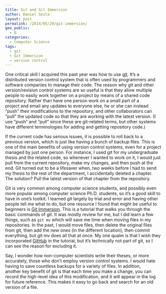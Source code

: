 ```yaml
---
title: Git and Git Immersion
author: Daniel Seita
layout: post
permalink: /2014/05/29/git-immersion/
geo_public:
  - 0
categories:
  - Computer Science
tags:
  - git
  - Git Immersion
  - version control
---
```

One critical skill I acquired this past year was how to use [git][1]. It&#8217;s a distributed
version control system that is often used by programmers and software companies to manage their
code. The reason why git and other version/revision control systems are so useful is that they allow
multiple people to easily work together on a project by means of a shared code repository. Rather
than have one person work on a small part of a project and email any updates to everyone else, he or
she can instead &#8220;push&#8221; their modifications to the repository, and other collaborators
can &#8220;pull&#8221; the updated code so that they are working with the latest version. (I use
&#8220;push&#8221; and &#8220;pull&#8221; since these are git-related terms, but other systems have
different terminologies for adding and getting repository code.)

If the current code has serious issues, it is possible to roll back to a previous version, which is
just like having a bunch of backup files. This is one of the main benefits of using version control
systems, even for a project managed by just one person. For instance, I used git for my
undergraduate thesis and the related code, so whenever I wanted to work on it, I would just pull
from the current repository, make my changes, and then push at the end. Git turned out to be a
lifesaver when, two weeks before I had to send my thesis to the rest of the department, I
accidentally deleted a chapter. The solution? Pull the latest version of that chapter from the
repository.

Git is very common among computer science students, and possibly even more popular among computer
science Ph.D. students, so it&#8217;s a good skill to have in one&#8217;s toolkit. I learned git
largely by trial and error and having other people tell me what to do, but one resource I found that
might be useful to beginners is [Git Immersion][2]. This is a tutorial that walks you through the
basic commands of git. It was mostly review for me, but I did learn a few things, such as ```git
mv``` which will save me time when moving files in my repositories. In the past, I would move files,
then delete the original files from git, then add the new ones (in the different location), then
commit everything, but git mv does all that at once. My one qualm is that I wish they incorporated
[GitHub][3] in the tutorial, but it&#8217;s technically not part of git, so I can see the reason for
excluding it.

Say, I wonder how non-computer scientists write their theses, or more accurately, those who
don&#8217;t employ version control systems. I would hate having to save countless backups for a
variety of files. In addition, another key benefit of git is that each time you make a change, you
can record the high-level idea of this modification, and it will appear in the log for future
reference. This makes it easy to go back and search for an old version of a file.

 [1]: http://git-scm.com/
 [2]: http://gitimmersion.com/index.html
 [3]: github.com
